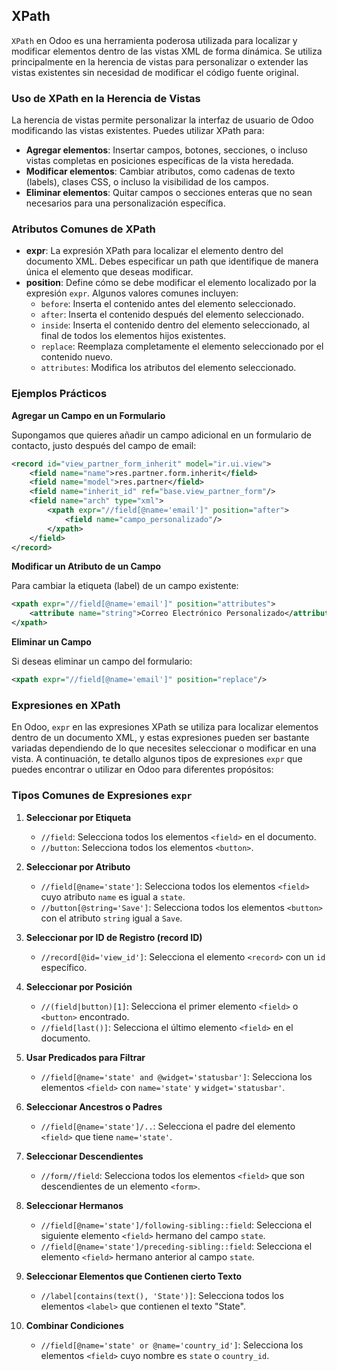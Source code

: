 ## **XPath**

`XPath` en Odoo es una herramienta poderosa utilizada para localizar y modificar elementos dentro de las vistas XML de forma dinámica. Se utiliza principalmente en la herencia de vistas para personalizar o extender las vistas existentes sin necesidad de modificar el código fuente original.

### Uso de XPath en la Herencia de Vistas

La herencia de vistas permite personalizar la interfaz de usuario de Odoo modificando las vistas existentes. Puedes utilizar XPath para:

- **Agregar elementos**: Insertar campos, botones, secciones, o incluso vistas completas en posiciones específicas de la vista heredada.
- **Modificar elementos**: Cambiar atributos, como cadenas de texto (labels), clases CSS, o incluso la visibilidad de los campos.
- **Eliminar elementos**: Quitar campos o secciones enteras que no sean necesarios para una personalización específica.

### Atributos Comunes de XPath

- **expr**: La expresión XPath para localizar el elemento dentro del documento XML. Debes especificar un path que identifique de manera única el elemento que deseas modificar.
- **position**: Define cómo se debe modificar el elemento localizado por la expresión `expr`. Algunos valores comunes incluyen:
  - `before`: Inserta el contenido antes del elemento seleccionado.
  - `after`: Inserta el contenido después del elemento seleccionado.
  - `inside`: Inserta el contenido dentro del elemento seleccionado, al final de todos los elementos hijos existentes.
  - `replace`: Reemplaza completamente el elemento seleccionado por el contenido nuevo.
  - `attributes`: Modifica los atributos del elemento seleccionado.

### Ejemplos Prácticos

**Agregar un Campo en un Formulario**

Supongamos que quieres añadir un campo adicional en un formulario de contacto, justo después del campo de email:

```xml
<record id="view_partner_form_inherit" model="ir.ui.view">
    <field name="name">res.partner.form.inherit</field>
    <field name="model">res.partner</field>
    <field name="inherit_id" ref="base.view_partner_form"/>
    <field name="arch" type="xml">
        <xpath expr="//field[@name='email']" position="after">
            <field name="campo_personalizado"/>
        </xpath>
    </field>
</record>
```

**Modificar un Atributo de un Campo**

Para cambiar la etiqueta (label) de un campo existente:

```xml
<xpath expr="//field[@name='email']" position="attributes">
    <attribute name="string">Correo Electrónico Personalizado</attribute>
</xpath>
```

**Eliminar un Campo**

Si deseas eliminar un campo del formulario:

```xml
<xpath expr="//field[@name='email']" position="replace"/>
```

### Expresiones en XPath

En Odoo, `expr` en las expresiones XPath se utiliza para localizar elementos dentro de un documento XML, y estas expresiones pueden ser bastante variadas dependiendo de lo que necesites seleccionar o modificar en una vista. A continuación, te detallo algunos tipos de expresiones `expr` que puedes encontrar o utilizar en Odoo para diferentes propósitos:

### Tipos Comunes de Expresiones `expr`

1. **Seleccionar por Etiqueta**
   - `//field`: Selecciona todos los elementos `<field>` en el documento.
   - `//button`: Selecciona todos los elementos `<button>`.

2. **Seleccionar por Atributo**
   - `//field[@name='state']`: Selecciona todos los elementos `<field>` cuyo atributo `name` es igual a `state`.
   - `//button[@string='Save']`: Selecciona todos los elementos `<button>` con el atributo `string` igual a `Save`.

3. **Seleccionar por ID de Registro (record ID)**
   - `//record[@id='view_id']`: Selecciona el elemento `<record>` con un `id` específico.

4. **Seleccionar por Posición**
   - `//(field|button)[1]`: Selecciona el primer elemento `<field>` o `<button>` encontrado.
   - `//field[last()]`: Selecciona el último elemento `<field>` en el documento.

5. **Usar Predicados para Filtrar**
   - `//field[@name='state' and @widget='statusbar']`: Selecciona los elementos `<field>` con `name='state'` y `widget='statusbar'`.

6. **Seleccionar Ancestros o Padres**
   - `//field[@name='state']/..`: Selecciona el padre del elemento `<field>` que tiene `name='state'`.

7. **Seleccionar Descendientes**
   - `//form//field`: Selecciona todos los elementos `<field>` que son descendientes de un elemento `<form>`.

8. **Seleccionar Hermanos**
   - `//field[@name='state']/following-sibling::field`: Selecciona el siguiente elemento `<field>` hermano del campo `state`.
   - `//field[@name='state']/preceding-sibling::field`: Selecciona el elemento `<field>` hermano anterior al campo `state`.

9. **Seleccionar Elementos que Contienen cierto Texto**
   - `//label[contains(text(), 'State')]`: Selecciona todos los elementos `<label>` que contienen el texto "State".

10. **Combinar Condiciones**
    - `//field[@name='state' or @name='country_id']`: Selecciona los elementos `<field>` cuyo nombre es `state` o `country_id`.
